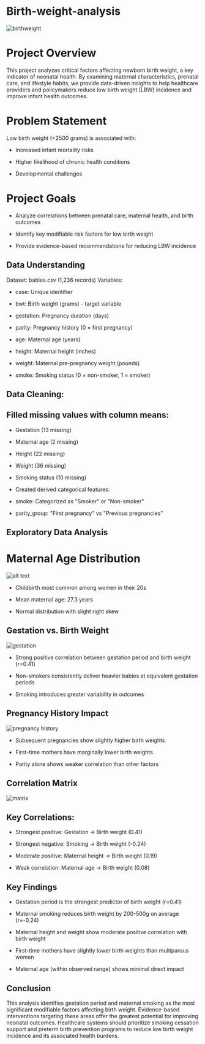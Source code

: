 # Birth-weight-analysis

![birthweight](Images/weight1.jpg)

# Project Overview
This project analyzes critical factors affecting newborn birth weight, a key indicator of neonatal health. By examining maternal characteristics, prenatal care, and lifestyle habits, we provide data-driven insights to help healthcare providers and policymakers reduce low birth weight (LBW) incidence and improve infant health outcomes.

# Problem Statement
Low birth weight (<2500 grams) is associated with:

- Increased infant mortality risks

- Higher likelihood of chronic health conditions

- Developmental challenges

# Project Goals
- Analyze correlations between prenatal care, maternal health, and birth outcomes

- Identify key modifiable risk factors for low birth weight

- Provide evidence-based recommendations for reducing LBW incidence

## Data Understanding
Dataset: babies.csv (1,236 records)
Variables:

- case: Unique identifier

- bwt: Birth weight (grams) - target variable

- gestation: Pregnancy duration (days)

- parity: Pregnancy history (0 = first pregnancy)

- age: Maternal age (years)

- height: Maternal height (inches)

- weight: Maternal pre-pregnancy weight (pounds)

- smoke: Smoking status (0 = non-smoker, 1 = smoker)

## Data Cleaning:

## Filled missing values with column means:

- Gestation (13 missing)

- Maternal age (2 missing)

- Height (22 missing)

- Weight (36 missing)

- Smoking status (10 missing)

- Created derived categorical features:

- smoke: Categorized as "Smoker" or "Non-smoker"

- parity_group: "First pregnancy" vs "Previous pregnancies"

## Exploratory Data Analysis
# Maternal Age Distribution

![alt text](<maternal age distribution.png>)

- Childbirth most common among women in their 20s

- Mean maternal age: 27.3 years

- Normal distribution with slight right skew

## Gestation vs. Birth Weight
![gestation](<gestation period vs weight.png>)

- Strong positive correlation between gestation period and birth weight (r=0.41)

- Non-smokers consistently deliver heavier babies at equivalent gestation periods

- Smoking introduces greater variability in outcomes

## Pregnancy History Impact
![pregnancy history](<birth weight by pregnancy history.png>)

- Subsequent pregnancies show slightly higher birth weights

- First-time mothers have marginally lower birth weights

- Parity alone shows weaker correlation than other factors

## Correlation Matrix
![matrix](corellation.png)

## Key Correlations:

- Strongest positive: Gestation → Birth weight (0.41)

- Strongest negative: Smoking → Birth weight (-0.24)

- Moderate positive: Maternal height → Birth weight (0.19)

- Weak correlation: Maternal age → Birth weight (0.08)

## Key Findings
- Gestation period is the strongest predictor of birth weight (r=0.41)

- Maternal smoking reduces birth weight by 200-500g on average (r=-0.24)

- Maternal height and weight show moderate positive correlation with birth weight

- First-time mothers have slightly lower birth weights than multiparous women

- Maternal age (within observed range) shows minimal direct impact

## Conclusion
This analysis identifies gestation period and maternal smoking as the most significant modifiable factors affecting birth weight. Evidence-based interventions targeting these areas offer the greatest potential for improving neonatal outcomes. Healthcare systems should prioritize smoking cessation support and preterm birth prevention programs to reduce low birth weight incidence and its associated health burdens.